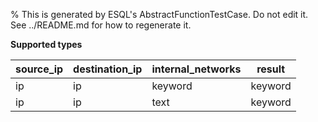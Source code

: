 % This is generated by ESQL's AbstractFunctionTestCase. Do not edit it. See ../README.md for how to regenerate it.

**Supported types**

| source_ip | destination_ip | internal_networks | result |
| --- | --- | --- | --- |
| ip | ip | keyword | keyword |
| ip | ip | text | keyword |

